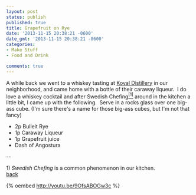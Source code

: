 ```yaml
---
layout: post
status: publish
published: true
title: Grapefruit on Rye
date: '2013-11-15 20:38:21 -0600'
date_gmt: '2013-11-15 20:38:21 -0600'
categories:
- Make Stuff
- Food and Drink

comments: true
---
```


A while back we went to a whiskey tasting at <a title="Koval Caraway Liqueur" href="http://www.koval-distillery.com/" target="_blank">Koval Distillery</a> in our neighborhood, and came home with a bottle of their caraway liqueur. &nbsp;I do love a whiskey cocktail and after Swedish Chefing<a href="#one_969" name='one_969_source'><sup>[1]</sup></a> around in the kitchen a little bit, I came up with the following. &nbsp;Serve in a rocks glass over one big-ass cube. (I'm sure there's a name for those big-ass cubes, but I'm not that fancy)

* 2p Bulleit Rye
* 1p Caraway Liqueur
* 1p Grapefruit juice
* Dash of Angostura

--


<a name="one_969"></a>1) <em>Swedish Chefing</em> is a common phenomenon in our kitchen.<br />
<a href='#one_969_source'>back</a>


{% oembed http://youtu.be/9OfsABOGw3c %}
